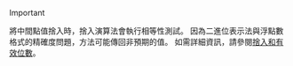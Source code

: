 
> [!IMPORTANT]
>  將中間點值捨入時，捨入演算法會執行相等性測試。 因為二進位表示法與浮點數格式的精確度問題，方法可能傳回非預期的值。 如需詳細資訊，請參閱[捨入和有效位數](xref:System.Math.Round%2A#rounding-and-precision)。

